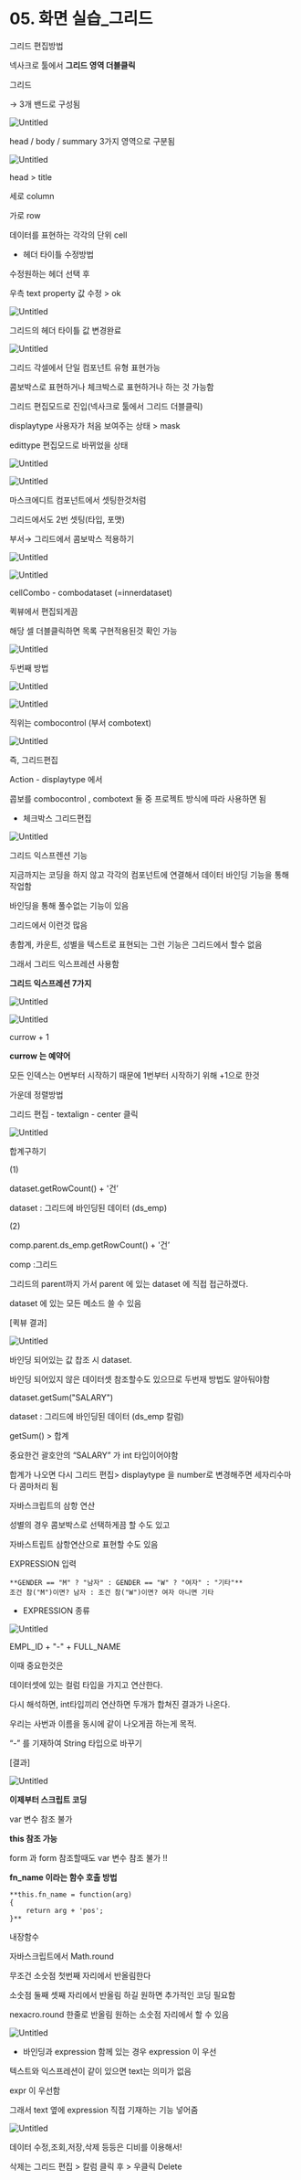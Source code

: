 

# 05. 화면 실습_그리드

그리드 편집방법

넥사크로 툴에서 **그리드 영역 더블클릭**

그리드

→ 3개 밴드로 구성됨

![Untitled](05%20%E1%84%92%E1%85%AA%E1%84%86%E1%85%A7%E1%86%AB%20%E1%84%89%E1%85%B5%E1%86%AF%E1%84%89%E1%85%B3%E1%86%B8_%E1%84%80%E1%85%B3%E1%84%85%E1%85%B5%E1%84%83%E1%85%B3%20c19bf2e8c9d0481096996952d2cd02d7/Untitled.png)

head / body / summary  3가지 영역으로 구분됨

![Untitled](05%20%E1%84%92%E1%85%AA%E1%84%86%E1%85%A7%E1%86%AB%20%E1%84%89%E1%85%B5%E1%86%AF%E1%84%89%E1%85%B3%E1%86%B8_%E1%84%80%E1%85%B3%E1%84%85%E1%85%B5%E1%84%83%E1%85%B3%20c19bf2e8c9d0481096996952d2cd02d7/Untitled%201.png)

head >  title

세로 column

가로 row

데이터를 표현하는 각각의 단위 cell

- 헤더 타이틀 수정방법

수정원하는 헤더 선택 후

우측 text property 값 수정 > ok

![Untitled](05%20%E1%84%92%E1%85%AA%E1%84%86%E1%85%A7%E1%86%AB%20%E1%84%89%E1%85%B5%E1%86%AF%E1%84%89%E1%85%B3%E1%86%B8_%E1%84%80%E1%85%B3%E1%84%85%E1%85%B5%E1%84%83%E1%85%B3%20c19bf2e8c9d0481096996952d2cd02d7/Untitled%202.png)

그리드의 헤더 타이틀 값 변경완료

![Untitled](05%20%E1%84%92%E1%85%AA%E1%84%86%E1%85%A7%E1%86%AB%20%E1%84%89%E1%85%B5%E1%86%AF%E1%84%89%E1%85%B3%E1%86%B8_%E1%84%80%E1%85%B3%E1%84%85%E1%85%B5%E1%84%83%E1%85%B3%20c19bf2e8c9d0481096996952d2cd02d7/Untitled%203.png)

 그리드 각셀에서 단일 컴포넌트 유형 표현가능

콤보박스로 표현하거나 체크박스로 표현하거나 하는 것 가능함

그리드 편집모드로 진입(넥사크로 툴에서 그리드 더블클릭)

displaytype  사용자가 처음 보여주는 상태 > mask

edittype  편집모드로 바뀌었을 상태

![Untitled](05%20%E1%84%92%E1%85%AA%E1%84%86%E1%85%A7%E1%86%AB%20%E1%84%89%E1%85%B5%E1%86%AF%E1%84%89%E1%85%B3%E1%86%B8_%E1%84%80%E1%85%B3%E1%84%85%E1%85%B5%E1%84%83%E1%85%B3%20c19bf2e8c9d0481096996952d2cd02d7/Untitled%204.png)

![Untitled](05%20%E1%84%92%E1%85%AA%E1%84%86%E1%85%A7%E1%86%AB%20%E1%84%89%E1%85%B5%E1%86%AF%E1%84%89%E1%85%B3%E1%86%B8_%E1%84%80%E1%85%B3%E1%84%85%E1%85%B5%E1%84%83%E1%85%B3%20c19bf2e8c9d0481096996952d2cd02d7/Untitled%205.png)

마스크에디트 컴포넌트에서 셋팅한것처럼

그리드에서도 2번 셋팅(타입, 포맷)

부서→ 그리드에서 콤보박스 적용하기

![Untitled](05%20%E1%84%92%E1%85%AA%E1%84%86%E1%85%A7%E1%86%AB%20%E1%84%89%E1%85%B5%E1%86%AF%E1%84%89%E1%85%B3%E1%86%B8_%E1%84%80%E1%85%B3%E1%84%85%E1%85%B5%E1%84%83%E1%85%B3%20c19bf2e8c9d0481096996952d2cd02d7/Untitled%206.png)

![Untitled](05%20%E1%84%92%E1%85%AA%E1%84%86%E1%85%A7%E1%86%AB%20%E1%84%89%E1%85%B5%E1%86%AF%E1%84%89%E1%85%B3%E1%86%B8_%E1%84%80%E1%85%B3%E1%84%85%E1%85%B5%E1%84%83%E1%85%B3%20c19bf2e8c9d0481096996952d2cd02d7/Untitled%207.png)

cellCombo - combodataset (=innerdataset)

퀵뷰에서 편집되게끔 

해당 셀 더블클릭하면 목록 구현적용된것 확인 가능

![Untitled](05%20%E1%84%92%E1%85%AA%E1%84%86%E1%85%A7%E1%86%AB%20%E1%84%89%E1%85%B5%E1%86%AF%E1%84%89%E1%85%B3%E1%86%B8_%E1%84%80%E1%85%B3%E1%84%85%E1%85%B5%E1%84%83%E1%85%B3%20c19bf2e8c9d0481096996952d2cd02d7/Untitled%208.png)

두번째 방법

![Untitled](05%20%E1%84%92%E1%85%AA%E1%84%86%E1%85%A7%E1%86%AB%20%E1%84%89%E1%85%B5%E1%86%AF%E1%84%89%E1%85%B3%E1%86%B8_%E1%84%80%E1%85%B3%E1%84%85%E1%85%B5%E1%84%83%E1%85%B3%20c19bf2e8c9d0481096996952d2cd02d7/Untitled%209.png)

![Untitled](05%20%E1%84%92%E1%85%AA%E1%84%86%E1%85%A7%E1%86%AB%20%E1%84%89%E1%85%B5%E1%86%AF%E1%84%89%E1%85%B3%E1%86%B8_%E1%84%80%E1%85%B3%E1%84%85%E1%85%B5%E1%84%83%E1%85%B3%20c19bf2e8c9d0481096996952d2cd02d7/Untitled%2010.png)

직위는 combocontrol (부서 combotext)

![Untitled](05%20%E1%84%92%E1%85%AA%E1%84%86%E1%85%A7%E1%86%AB%20%E1%84%89%E1%85%B5%E1%86%AF%E1%84%89%E1%85%B3%E1%86%B8_%E1%84%80%E1%85%B3%E1%84%85%E1%85%B5%E1%84%83%E1%85%B3%20c19bf2e8c9d0481096996952d2cd02d7/Untitled%2011.png)

즉, 그리드편집 

Action - displaytype 에서 

콥보를  combocontrol ,  combotext 둘 중 프로젝트 방식에 따라 사용하면 됨

- 체크박스 그리드편집

![Untitled](05%20%E1%84%92%E1%85%AA%E1%84%86%E1%85%A7%E1%86%AB%20%E1%84%89%E1%85%B5%E1%86%AF%E1%84%89%E1%85%B3%E1%86%B8_%E1%84%80%E1%85%B3%E1%84%85%E1%85%B5%E1%84%83%E1%85%B3%20c19bf2e8c9d0481096996952d2cd02d7/Untitled%2012.png)

 그리드 익스프렌션 기능

지금까지는 코딩을 하지 않고 각각의 컴포넌트에  연결해서 데이터 바인딩 기능을 통해 작업함

바인딩을 통해 풀수없는 기능이 있음

그리드에서 이런것 많음 

총합계, 카운트, 성별을 텍스트로 표현되는 그런 기능은 그리드에서 할수 없음

그래서 그리드 익스프레션 사용함

**그리드 익스프레션  7가지**

![Untitled](05%20%E1%84%92%E1%85%AA%E1%84%86%E1%85%A7%E1%86%AB%20%E1%84%89%E1%85%B5%E1%86%AF%E1%84%89%E1%85%B3%E1%86%B8_%E1%84%80%E1%85%B3%E1%84%85%E1%85%B5%E1%84%83%E1%85%B3%20c19bf2e8c9d0481096996952d2cd02d7/Untitled%2013.png)

![Untitled](05%20%E1%84%92%E1%85%AA%E1%84%86%E1%85%A7%E1%86%AB%20%E1%84%89%E1%85%B5%E1%86%AF%E1%84%89%E1%85%B3%E1%86%B8_%E1%84%80%E1%85%B3%E1%84%85%E1%85%B5%E1%84%83%E1%85%B3%20c19bf2e8c9d0481096996952d2cd02d7/Untitled%2014.png)

currow + 1

**currow 는 예약어** 

모든 인덱스는  0번부터 시작하기 때문에  1번부터 시작하기 위해 +1으로  한것

 

가운데 정렬방법

그리드 편집 - textalign - center 클릭

![Untitled](05%20%E1%84%92%E1%85%AA%E1%84%86%E1%85%A7%E1%86%AB%20%E1%84%89%E1%85%B5%E1%86%AF%E1%84%89%E1%85%B3%E1%86%B8_%E1%84%80%E1%85%B3%E1%84%85%E1%85%B5%E1%84%83%E1%85%B3%20c19bf2e8c9d0481096996952d2cd02d7/Untitled%2015.png)

합계구하기 

(1) 

dataset.getRowCount() + '건’

dataset : 그리드에 바인딩된 데이터 (ds_emp)

(2)

comp.parent.ds_emp.getRowCount() + '건’

comp :그리드

그리드의 parent까지 가서 parent 에 있는 dataset 에 직접 접근하겠다.

dataset 에 있는 모든 메소드 쓸 수 있음

[퀵뷰 결과]

![Untitled](05%20%E1%84%92%E1%85%AA%E1%84%86%E1%85%A7%E1%86%AB%20%E1%84%89%E1%85%B5%E1%86%AF%E1%84%89%E1%85%B3%E1%86%B8_%E1%84%80%E1%85%B3%E1%84%85%E1%85%B5%E1%84%83%E1%85%B3%20c19bf2e8c9d0481096996952d2cd02d7/Untitled%2016.png)

바인딩 되어있는 값 찹조 시 dataset.

바인딩 되어있지 않은 데이터셋 참조할수도 있으므로 두번재 방법도 알아둬야함

dataset.getSum("SALARY")

dataset : 그리드에 바인딩된 데이터 (ds_emp 칼럼)

getSum() > 합계

중요한건 괄호안의 “SALARY” 가 int 타입이어야함

합계가 나오면 다시 그리드 편집> displaytype 을 number로 변경해주면 세자리수마다 콤마처리 됨 

자바스크립트의 삼항 연산

성별의 경우 콤보박스로 선택하게끔 할 수도 있고

자바스트립트 삼항연산으로 표현할 수도 있음

EXPRESSION 입력

```
**GENDER == "M" ? "남자" : GENDER == "W" ? "여자" : "기타"**
조건 참("M")이면? 남자 : 조건 참("W")이면? 여자 아니면 기타
```

- EXPRESSION 종류

![Untitled](05%20%E1%84%92%E1%85%AA%E1%84%86%E1%85%A7%E1%86%AB%20%E1%84%89%E1%85%B5%E1%86%AF%E1%84%89%E1%85%B3%E1%86%B8_%E1%84%80%E1%85%B3%E1%84%85%E1%85%B5%E1%84%83%E1%85%B3%20c19bf2e8c9d0481096996952d2cd02d7/Untitled%2017.png)

 EMPL_ID + "-" + FULL_NAME

이때 중요한것은 

데이터셋에 있는 컬럼 타입을 가지고 연산한다. 

다시 해석하면, int타입끼리 연산하면 두개가 합쳐진 결과가 나온다.

우리는 사번과 이름을 동시에 같이 나오게끔 하는게 목적.

“-” 를 기재하여 String 타입으로 바꾸기

[결과]

![Untitled](05%20%E1%84%92%E1%85%AA%E1%84%86%E1%85%A7%E1%86%AB%20%E1%84%89%E1%85%B5%E1%86%AF%E1%84%89%E1%85%B3%E1%86%B8_%E1%84%80%E1%85%B3%E1%84%85%E1%85%B5%E1%84%83%E1%85%B3%20c19bf2e8c9d0481096996952d2cd02d7/Untitled%2018.png)

**이제부터 스크립트 코딩**

var 변수 참조 불가

**this 참조 가능**

form 과 form 참조할때도 var 변수 참조 불가 !!

**fn_name 이라는 함수 호출 방법** 

```
**this.fn_name = function(arg)
{
	return arg + 'pos';
}**

```

내장함수

자바스크립트에서 Math.round 

무조건 소숫점 첫번째 자리에서 반올림한다

소숫점 둘째 셋째 자리에서 반올림 하길 원하면 추가적인 코딩 필요함

nexacro.round 한줄로 반올림 원하는 소숫점 자리에서 할 수 있음

![Untitled](05%20%E1%84%92%E1%85%AA%E1%84%86%E1%85%A7%E1%86%AB%20%E1%84%89%E1%85%B5%E1%86%AF%E1%84%89%E1%85%B3%E1%86%B8_%E1%84%80%E1%85%B3%E1%84%85%E1%85%B5%E1%84%83%E1%85%B3%20c19bf2e8c9d0481096996952d2cd02d7/Untitled%2019.png)

- 바인딩과 expression 함께 있는 경우 expression 이 우선

텍스트와 익스프레션이 같이 있으면 text는 의미가 없음

expr 이 우선함 

그래서 text 옆에 expression 직접 기재하는 기능 넣어줌

![Untitled](05%20%E1%84%92%E1%85%AA%E1%84%86%E1%85%A7%E1%86%AB%20%E1%84%89%E1%85%B5%E1%86%AF%E1%84%89%E1%85%B3%E1%86%B8_%E1%84%80%E1%85%B3%E1%84%85%E1%85%B5%E1%84%83%E1%85%B3%20c19bf2e8c9d0481096996952d2cd02d7/Untitled%2020.png)

데이터 수정,조회,저장,삭제 등등은 디비를 이용해서!

삭제는 그리드 편집 > 칼럼 클릭 후 > 우클릭 Delete
